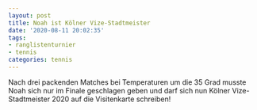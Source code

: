 ```yaml
---
layout: post
title: Noah ist Kölner Vize-Stadtmeister
date: '2020-08-11 20:02:35'
tags:
- ranglistenturnier
- tennis
categories: tennis
---
```

Nach drei packenden Matches bei Temperaturen um die 35 Grad musste Noah sich nur im Finale geschlagen geben und darf sich nun Kölner Vize-Stadtmeister 2020 auf die Visitenkarte schreiben!